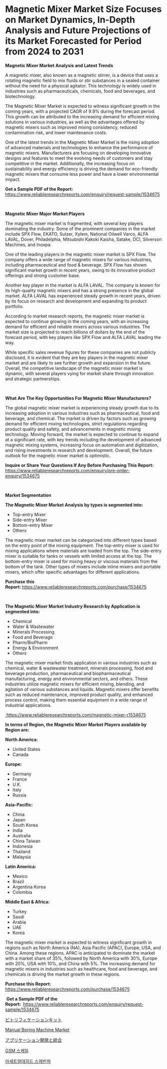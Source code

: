 <p><h1>Magnetic Mixer Market Size Focuses on Market Dynamics, In-Depth Analysis and Future Projections of its Market Forecasted for Period from 2024 to 2031</h1></p><p><strong>Magnetic Mixer Market Analysis and Latest Trends</strong></p>
<p><p>A magnetic mixer, also known as a magnetic stirrer, is a device that uses a rotating magnetic field to mix fluids or stir substances in a sealed container without the need for a physical agitator. This technology is widely used in industries such as pharmaceuticals, chemicals, food and beverages, and biotechnology.</p><p>The Magnetic Mixer Market is expected to witness significant growth in the coming years, with a projected CAGR of 9.9% during the forecast period. This growth can be attributed to the increasing demand for efficient mixing solutions in various industries, as well as the advantages offered by magnetic mixers such as improved mixing consistency, reduced contamination risk, and lower maintenance costs.</p><p>One of the latest trends in the Magnetic Mixer Market is the rising adoption of advanced materials and technologies to enhance the performance of magnetic mixers. Manufacturers are focusing on developing innovative designs and features to meet the evolving needs of customers and stay competitive in the market. Additionally, the increasing focus on sustainability and energy efficiency is driving the demand for eco-friendly magnetic mixers that consume less power and have a lower environmental impact.</p></p>
<p><strong>Get a Sample PDF of the Report:&nbsp;</strong> <a href="https://www.reliableresearchreports.com/enquiry/request-sample/1534675">https://www.reliableresearchreports.com/enquiry/request-sample/1534675</a></p>
<p>&nbsp;</p>
<p><strong>Magnetic Mixer Major Market Players</strong></p>
<p><p>The magnetic mixer market is fragmented, with several key players dominating the industry. Some of the prominent companies in the market include SPX Flow, EKATO, Sulzer, Xylem, National Oilwell Varco, ALFA LAVAL, Dover, Philadelphia, Mitsubishi Kakoki Kaisha, Satake, DCI, Silverson Machines, and Inoxpa.</p><p>One of the leading players in the magnetic mixer market is SPX Flow. The company offers a wide range of magnetic mixers for various industries, including pharmaceutical and food & beverage. SPX Flow has shown significant market growth in recent years, owing to its innovative product offerings and strong customer base.</p><p>Another key player in the market is ALFA LAVAL. The company is known for its high-quality magnetic mixers and has a strong presence in the global market. ALFA LAVAL has experienced steady growth in recent years, driven by its focus on research and development and expanding its product portfolio.</p><p>According to market research reports, the magnetic mixer market is expected to continue growing in the coming years, with an increasing demand for efficient and reliable mixers across various industries. The market size is projected to reach billions of dollars by the end of the forecast period, with key players like SPX Flow and ALFA LAVAL leading the way.</p><p>While specific sales revenue figures for these companies are not publicly disclosed, it is evident that they are key players in the magnetic mixer market and are likely to see further growth and expansion in the future. Overall, the competitive landscape of the magnetic mixer market is dynamic, with several players vying for market share through innovation and strategic partnerships.</p></p>
<p>&nbsp;</p>
<p><strong>What Are The Key Opportunities For Magnetic Mixer Manufacturers?</strong></p>
<p><p>The global magnetic mixer market is experiencing steady growth due to its increasing adoption in various industries such as pharmaceutical, food and beverage, and chemical. The market is driven by factors such as growing demand for efficient mixing technologies, strict regulations regarding product quality and safety, and advancements in magnetic mixing technology. Moving forward, the market is expected to continue to expand at a significant rate, with key trends including the development of advanced magnetic mixing systems, increasing focus on automation and digitization, and rising investments in research and development. Overall, the future outlook for the magnetic mixer market is optimistic.</p></p>
<p><strong>Inquire or Share Your Questions If Any Before Purchasing This Report:</strong> <a href="https://www.reliableresearchreports.com/enquiry/pre-order-enquiry/1534675">https://www.reliableresearchreports.com/enquiry/pre-order-enquiry/1534675</a></p>
<p>&nbsp;</p>
<p><strong>Market Segmentation</strong></p>
<p><strong>The Magnetic Mixer Market Analysis by types is segmented into:</strong></p>
<p><ul><li>Top-entry Mixer</li><li>Side-entry Mixer</li><li>Bottom-entry Mixer</li><li>Others</li></ul></p>
<p><p>The magnetic mixer market can be categorized into different types based on the entry point of the mixing equipment. The top-entry mixer is used for mixing applications where materials are loaded from the top. The side-entry mixer is suitable for tanks or vessels with limited access at the top. The bottom-entry mixer is used for mixing heavy or viscous materials from the bottom of the tank. Other types of mixers include inline mixers and portable mixers, which offer specific advantages for different applications.</p></p>
<p><strong>Purchase this Report:&nbsp;</strong><a href="https://www.reliableresearchreports.com/purchase/1534675">https://www.reliableresearchreports.com/purchase/1534675</a></p>
<p>&nbsp;</p>
<p><strong>The Magnetic Mixer Market Industry Research by Application is segmented into:</strong></p>
<p><ul><li>Chemical</li><li>Water & Wastewater</li><li>Minerals Processing</li><li>Food and Beverage</li><li>Pharm/BioPharm</li><li>Energy & Environment</li><li>Others</li></ul></p>
<p><p>The magnetic mixer market finds application in various industries such as chemical, water & wastewater treatment, minerals processing, food and beverage production, pharmaceutical and biopharmaceutical manufacturing, energy and environmental sectors, and others. These industries utilize magnetic mixers for efficient mixing, blending, and agitation of various substances and liquids. Magnetic mixers offer benefits such as reduced maintenance, improved product quality, and enhanced process control, making them essential equipment in a wide range of industrial applications.</p></p>
<p><a href="https://www.reliableresearchreports.com/magnetic-mixer-r1534675">&nbsp;https://www.reliableresearchreports.com/magnetic-mixer-r1534675</a></p>
<p><strong>In terms of Region, the Magnetic Mixer Market Players available by Region are:</strong></p>
<p>
    <p> <strong> North America: </strong>
        <ul>
            <li>United States</li>
            <li>Canada</li>
        </ul>
        </p> 
    <p> <strong> Europe: </strong>
        <ul>
            <li>Germany</li>
            <li>France</li>
            <li>U.K.</li>
            <li>Italy</li>
            <li>Russia</li>
        </ul>
        </p> 
    <p> <strong> Asia-Pacific: </strong>
        <ul>
            <li>China</li>
            <li>Japan</li>
            <li>South Korea</li>
            <li>India</li>
            <li>Australia</li>
            <li>China Taiwan</li>
            <li>Indonesia</li>
            <li>Thailand</li>
            <li>Malaysia</li>
        </ul>
        </p> 
    <p> <strong> Latin America: </strong>
        <ul>
            <li>Mexico</li>
            <li>Brazil</li>
            <li>Argentina Korea</li>
            <li>Colombia</li>
        </ul>
        </p> 
    <p> <strong> Middle East & Africa: </strong>
        <ul>
            <li>Turkey</li>
            <li>Saudi</li>
            <li>Arabia</li>
            <li>UAE</li>
            <li>Korea</li>
        </ul>
    </p>
    </p>
<p><p>The magnetic mixer market is expected to witness significant growth in regions such as North America (NA), Asia Pacific (APAC), Europe, USA, and China. Among these regions, APAC is anticipated to dominate the market with a market share of 35%, followed by North America with 30%, Europe with 20%, USA with 10%, and China with 5%. The increasing demand for magnetic mixers in industries such as healthcare, food and beverage, and chemicals is driving the market growth in these regions.</p></p>
<p><strong>Purchase this Report: </strong><a href="https://www.reliableresearchreports.com/purchase/1534675">https://www.reliableresearchreports.com/purchase/1534675</a></p>
<p>&nbsp;<strong>Get a Sample PDF of the Report:&nbsp;&nbsp;</strong><a href="https://www.reliableresearchreports.com/enquiry/request-sample/1534675">https://www.reliableresearchreports.com/enquiry/request-sample/1534675</a></p>
<p><strong></strong></p>
<p><p><a href="https://medium.com/@pollynsatcherayted345/vitrification-kit%E5%B8%82%E5%A0%B4%E5%8B%95%E5%90%91%E3%81%8A%E3%82%88%E3%81%B3%E5%B8%82%E5%A0%B4%E5%88%86%E6%9E%90-2024%E5%B9%B4%E3%81%8B%E3%82%892031%E5%B9%B4%E3%81%AE%E4%BA%88%E6%B8%AC-1ce0f3b56e6f">ビトリフィケーションキット</a></p><p><a href="https://github.com/Whitneyboyettebo9kiw7yr13/Market-Research-Report-List-2/blob/main/manual-boring-machine-market.md">Manual Boring Machine Market</a></p><p><a href="https://medium.com/@austincooper525/%E3%82%A2%E3%83%97%E3%83%AA%E3%82%B1%E3%83%BC%E3%82%B7%E3%83%A7%E3%83%B3%E3%81%AE%E9%96%8B%E7%99%BA%E3%81%A8%E7%B5%B1%E5%90%88%E5%B8%82%E5%A0%B4%E3%81%AE%E3%82%A4%E3%83%B3%E3%82%B5%E3%82%A4%E3%83%88-%E5%B8%82%E5%A0%B4%E3%81%AE%E3%83%88%E3%83%AC%E3%83%B3%E3%83%89-%E6%88%90%E9%95%B7-2024%E5%B9%B4%E3%81%8B%E3%82%892031%E5%B9%B4%E3%81%BE%E3%81%A7%E3%81%AE%E4%BA%88%E6%B8%AC-2b4f800d959c">アプリケーション開発と統合</a></p><p><a href="https://github.com/sammyUltyylrich9067856/Market-Research-Report-List-1/blob/main/631048926361.md">GSM 스케일</a></p><p><a href="https://github.com/Elenrrera7685/Market-Research-Report-List-1/blob/main/525870726360.md">아세트알데히드 스캐빈저</a></p></p>